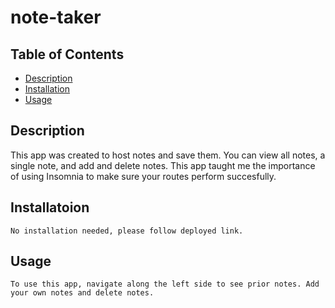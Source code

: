 # note-taker

## Table of Contents
  - [Description](#Description)
  - [Installation](#Installation)
  - [Usage](#Usage)
 

## Description

  This app was created to host notes and save them. You can view all notes, a single note, and add and delete notes. This app taught me the importance of using Insomnia to make sure your routes perform succesfully. 

## Installatoion

    No installation needed, please follow deployed link.

## Usage
    To use this app, navigate along the left side to see prior notes. Add your own notes and delete notes.